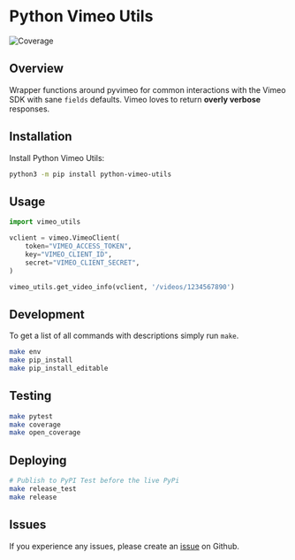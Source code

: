 # Python Vimeo Utils

![Coverage](https://img.shields.io/badge/coverage-93%25-brightgreen)

## Overview

Wrapper functions around pyvimeo for common interactions with the Vimeo SDK with sane `fields` defaults. Vimeo loves to return **overly verbose** responses.

## Installation

Install Python Vimeo Utils:

```bash
python3 -m pip install python-vimeo-utils
```

## Usage
```python
import vimeo_utils

vclient = vimeo.VimeoClient(
    token="VIMEO_ACCESS_TOKEN",
    key="VIMEO_CLIENT_ID",
    secret="VIMEO_CLIENT_SECRET",
)

vimeo_utils.get_video_info(vclient, '/videos/1234567890')
```

<!-- ## Documentation
Visit the docs [here](https://github.io/tsantor/python-vimeo-utils/docs) -->

## Development
To get a list of all commands with descriptions simply run `make`.

```bash
make env
make pip_install
make pip_install_editable
```

## Testing

```bash
make pytest
make coverage
make open_coverage
```

## Deploying

```bash
# Publish to PyPI Test before the live PyPi
make release_test
make release
```

## Issues

If you experience any issues, please create an [issue](https://github.com/tsantor/python-vimeo-utils/issues) on Github.
